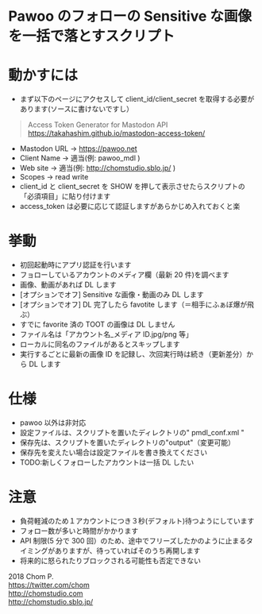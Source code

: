 # Pawoo のフォローの Sensitive な画像を一括で落とすスクリプト

# 動かすには

* まず以下のページにアクセスして client_id/client_secret を取得する必要があります(ソースに書けないですし）

> Access Token Generator for Mastodon API
> https://takahashim.github.io/mastodon-access-token/

* Mastodon URL -> https://pawoo.net
* Client Name -> 適当(例: pawoo_mdl )
* Web site -> 適当(例: http://chomstudio.sblo.jp/ )
* Scopes -> read write
* client_id と client_secret を SHOW を押して表示させたらスクリプトの「必須項目」に貼り付けます
* access_token は必要に応じて認証しますがあらかじめ入れておくと楽

# 挙動

* 初回起動時にアプリ認証を行います
* フョローしているアカウントのメディア欄（最新 20 件)を調べます
* 画像、動画があれば DL します
* [オプションでオフ] Sensitive な画像・動画のみ DL します
* [オプションでオフ] DL 完了したら favotite します（＝相手にふぁぼ爆が飛ぶ）
* すでに favorite 済の TOOT の画像は DL しません
* ファイル名は「アカウント名\_メディア ID.jpg/png 等」
* ローカルに同名のファイルがあるとスキップします
* 実行するごとに最新の画像 ID を記録し、次回実行時は続き（更新差分）から DL します

# 仕様

* pawoo 以外は非対応
* 設定ファイルは、スクリプトを置いたディレクトリの" pmdl_conf.xml "
* 保存先は、スクリプトを置いたディレクトリの"output"（変更可能）
* 保存先を変えたい場合は設定ファイルを書き換えてください
* TODO:新しくフォローしたアカウントは一括 DL したい

# 注意

* 負荷軽減のため１アカウントにつき３秒(デフォルト)待つようにしています
* フォロー数が多いと時間がかかります
* API 制限(5 分で 300 回）のため、途中でフリーズしたかのように止まるタイミングがありますが、待っていればそのうち再開します
* 将来的に怒られたりブロックされる可能性も否定できない

2018 Chom P.  
https://twitter.com/chom  
http://chomstudio.com  
http://chomstudio.sblo.jp/
